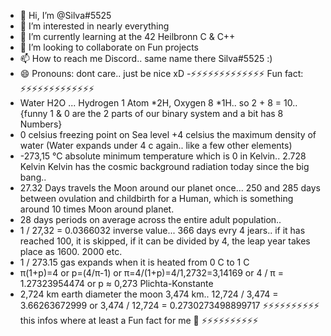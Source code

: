 - 👋 Hi, I’m @Silva#5525
- 👀 I’m interested in nearly everything
- 🌱 I’m currently learning at the 42 Heilbronn C & C++
- 💞️ I’m looking to collaborate on Fun projects
- 📫 How to reach me  Discord.. same name there Silva#5525 :)
- 😄 Pronouns: dont care.. just be nice xD
-⚡⚡⚡⚡⚡⚡⚡⚡⚡⚡⚡⚡⚡                 Fun fact:                    ⚡⚡⚡⚡⚡⚡⚡⚡⚡⚡⚡⚡⚡
- Water H2O ... Hydrogen 1 Atom *2H, Oxygen 8 *1H.. so 2 + 8 = 10.. {funny 1 & 0 are the 2 parts of our binary system and a bit has 8 Numbers}
- 0 celsius freezing point on Sea level +4 celsius the maximum density of water (Water expands under 4 c again.. like a few other elements)
- -273,15 °C absolute minimum temperature which is 0 in Kelvin.. 2.728 Kelvin Kelvin has the cosmic background radiation today since the big bang..
- 27.32 Days travels the Moon around our planet once... 250 and 285 days between ovulation and childbirth for a Human, which is something around 10 times Moon around planet.
- 28 days periods on average across the entire adult population..
- 1 / 27,32 = 0.0366032 inverse value... 366 days evry 4 jears.. if it has reached 100, it is skipped, if it can be divided by 4, the leap year takes place as 1600. 2000 etc.
- 1 / 273.15 gas expands when it is heated from 0 C to 1 C
- π(1+p)=4  or  p=(4/π-1)  or  π=4/(1+p)=4/1,2732=3,14169 or 4 / π = 1.27323954474 or p ≈ 0,273 Plichta-Konstante
- 2,724 km earth diameter the moon 3,474 km.. 12,724 / 3,474 = 3.66263672999 or 3,474 / 12,724 = 0.2730273498899717
  ⚡⚡⚡⚡⚡⚡⚡⚡⚡⚡ this infos where at least a Fun fact for me 🤯 ⚡⚡⚡⚡⚡⚡⚡⚡⚡⚡
<!---
Silva5525/Silva5525 is a ✨ special ✨ repository because its `README.md` (this file) appears on your GitHub profile.
You can click the Preview link to take a look at your changes.
--->
